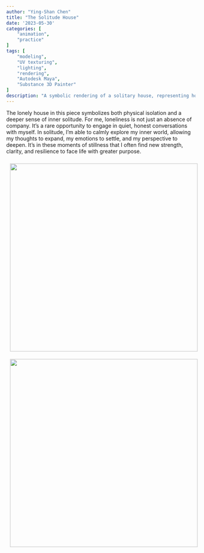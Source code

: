 ```yaml
---
author: "Ying-Shan Chen"
title: "The Solitude House"
date: '2023-05-30'
categories: [
    "animation",
    "practice"
]
tags: [
    "modeling",
    "UV texturing",
    "lighting",
    "rendering",
    "Autodesk Maya",
    "Substance 3D Painter"
]
description: "A symbolic rendering of a solitary house, representing how moments of loneliness can become powerful opportunities for inner reflection and personal growth."
---
```

The lonely house in this piece symbolizes both physical isolation and a deeper sense of inner solitude. For me, loneliness is not just an absence of company. It’s a rare opportunity to engage in quiet, honest conversations with myself. In solitude, I’m able to calmly explore my inner world, allowing my thoughts to expand, my emotions to settle, and my perspective to deepen. It’s in these moments of stillness that I often find new strength, clarity, and resilience to face life with greater purpose.
<p align="center">
    <img src="/self/img/projects_animation/Scene/Scene_01.JPG" width="500" style="margin-left:10px;margin-top:10px;margin-right:10px;margin-bottom:10px"> 
    <img src="/self/img/projects_animation/Scene/Scene_02.JPG" width="500" style="margin-left:10px;margin-top:10px;margin-right:10px;margin-bottom:10px"> 
</p>
